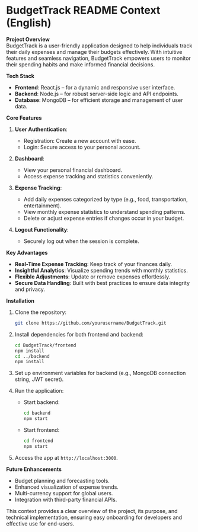 # BudgetTrack README Context (English)

**Project Overview**  
BudgetTrack is a user-friendly application designed to help individuals track their daily expenses and manage their budgets effectively. With intuitive features and seamless navigation, BudgetTrack empowers users to monitor their spending habits and make informed financial decisions.

**Tech Stack**

- **Frontend**: React.js – for a dynamic and responsive user interface.
- **Backend**: Node.js – for robust server-side logic and API endpoints.
- **Database**: MongoDB – for efficient storage and management of user data.

**Core Features**

1. **User Authentication**:

   - Registration: Create a new account with ease.
   - Login: Secure access to your personal account.

2. **Dashboard**:

   - View your personal financial dashboard.
   - Access expense tracking and statistics conveniently.

3. **Expense Tracking**:

   - Add daily expenses categorized by type (e.g., food, transportation, entertainment).
   - View monthly expense statistics to understand spending patterns.
   - Delete or adjust expense entries if changes occur in your budget.

4. **Logout Functionality**:
   - Securely log out when the session is complete.

**Key Advantages**

- **Real-Time Expense Tracking**: Keep track of your finances daily.
- **Insightful Analytics**: Visualize spending trends with monthly statistics.
- **Flexible Adjustments**: Update or remove expenses effortlessly.
- **Secure Data Handling**: Built with best practices to ensure data integrity and privacy.

**Installation**

1. Clone the repository:
   ```bash
   git clone https://github.com/yourusername/BudgetTrack.git
   ```
2. Install dependencies for both frontend and backend:
   ```bash
   cd BudgetTrack/frontend
   npm install
   cd ../backend
   npm install
   ```
3. Set up environment variables for backend (e.g., MongoDB connection string, JWT secret).

4. Run the application:

   - Start backend:
     ```bash
     cd backend
     npm start
     ```
   - Start frontend:
     ```bash
     cd frontend
     npm start
     ```

5. Access the app at `http://localhost:3000`.

**Future Enhancements**

- Budget planning and forecasting tools.
- Enhanced visualization of expense trends.
- Multi-currency support for global users.
- Integration with third-party financial APIs.

This context provides a clear overview of the project, its purpose, and technical implementation, ensuring easy onboarding for developers and effective use for end-users.

